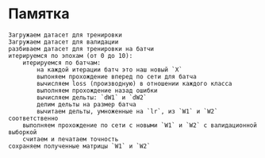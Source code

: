 # Памятка

    Загружаем датасет для тренировки
    Загружаем датасет для валидации
    разбиваем датасет для тренировки на батчи
    итерируемся по эпохам (от 0 до 10):
        итерируемся по батчам:
            на каждой итерации батч это наш новый `X`
            выпоняем прохождение вперед по сети для батча
            вычисляем loss (производную) в отношении каждого класса
            выполняем прохождение назад ошибки
            вычисляем дельты: `dW1` и `dW2`
            делим дельты на размер батча
            вычитаем дельты, умноженные на `lr`, из `W1` и `W2` соответственно
        выполняем прохождение по сети с новыми `W1` и `W2` с валидационной выборкой
        считаем и печатаем точность
    сохраняем полученные матрицы `W1` и `W2`
